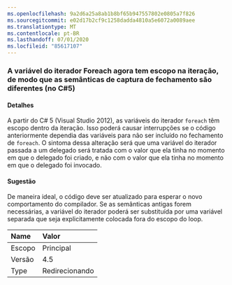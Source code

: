 ```yaml
---
ms.openlocfilehash: 9a2d6a25a8ab1b8bf65b947557802e0805a7f826
ms.sourcegitcommit: e02d17b2cf9c1258dadda4810a5e6072a0089aee
ms.translationtype: MT
ms.contentlocale: pt-BR
ms.lasthandoff: 07/01/2020
ms.locfileid: "85617107"
---
```

### <a name="foreach-iterator-variable-is-now-scoped-within-the-iteration-so-closure-capturing-semantics-are-different-in-c5"></a>A variável do iterador Foreach agora tem escopo na iteração, de modo que as semânticas de captura de fechamento são diferentes (no C#5)

#### <a name="details"></a>Detalhes

A partir do C# 5 (Visual Studio 2012), as variáveis do iterador `foreach` têm escopo dentro da iteração. Isso poderá causar interrupções se o código anteriormente dependia das variáveis para não ser incluído no fechamento de `foreach`. O sintoma dessa alteração será que uma variável do iterador passada a um delegado será tratada com o valor que ela tinha no momento em que o delegado foi criado, e não com o valor que ela tinha no momento em que o delegado foi invocado.

#### <a name="suggestion"></a>Sugestão

De maneira ideal, o código deve ser atualizado para esperar o novo comportamento do compilador. Se as semânticas antigas forem necessárias, a variável do iterador poderá ser substituída por uma variável separada que seja explicitamente colocada fora do escopo do loop.

| Name    | Valor       |
|:--------|:------------|
| Escopo   | Principal       |
| Versão | 4.5         |
| Type    | Redirecionando |
